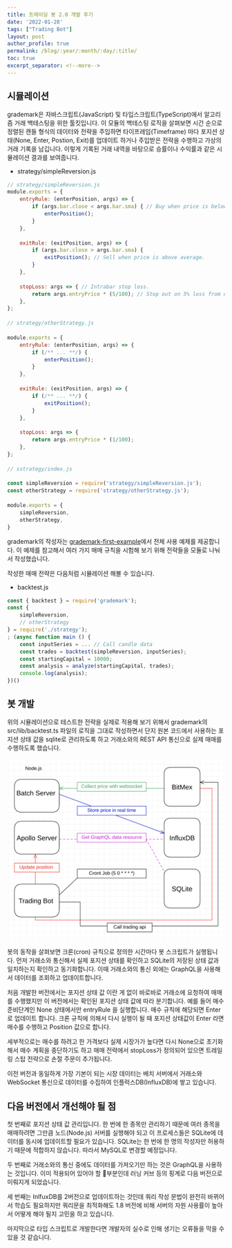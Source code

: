```yaml
---
title: 트레이딩 봇 2.0 개발 후기
date: '2022-01-28'
tags: ["Trading Bot"]
layout: post
author_profile: true
permalink: /blog/:year/:month/:day/:title/
toc: true
excerpt_separator: <!--more-->
---
```


## 시뮬레이션

grademark은 자바스크립트(JavaScript) 및 타입스크립트(TypeScript)에서 알고리즘 거래 백테스팅을 위한 툴킷입니다.
이 모듈의 백테스팅 로직을 살펴보면 시간 순으로 정렬된 캔들 형식의 데이터와 전략을 주입하면 타이프레임(Timeframe) 마다
포지션 상태(None, Enter, Postion, Exit)를 업데이트 하거나 주입받은 전략을 수행하고 가상의 거래 기록을 남깁니다.
이렇게 기록된 거래 내역을 바탕으로 승률이나 수익률과 같은 시뮬레이션 결과를 보여줍니다.

<!--more-->

* strategy/simpleReversion.js

```js
// strategy/simpleReversion.js
module.exports = {
    entryRule: (enterPosition, args) => {
        if (args.bar.close < args.bar.sma) { // Buy when price is below average.
            enterPosition();
        }
    },

    exitRule: (exitPosition, args) => {
        if (args.bar.close > args.bar.sma) {
            exitPosition(); // Sell when price is above average.
        }
    },

    stopLoss: args => { // Intrabar stop loss.
        return args.entryPrice * (5/100); // Stop out on 5% loss from entry price.
    },
};

// strategy/otherStrategy.js

module.exports = {
    entryRule: (enterPosition, args) => {
        if (/** ... **/) {
            enterPosition();
        }
    },

    exitRule: (exitPosition, args) => {
        if (/** ... **/) {
            exitPosition();
        }
    },

    stopLoss: args => {
        return args.entryPrice * (1/100);
    },
};

// sstrategy/index.js

const simpleReversion = require('strategy/simpleReversion.js');
const otherStrategy = require('strategy/otherStrategy.js');

module.exports = {
    simpleReversion,
    otherStrategy,
}
```

grademark의 작성자는 [grademark-first-example](https://github.com/grademark/grademark-first-example)에서 전체 사용 예제를 제공합니다. 이 예제를 참고해서 여러 가지 매매 규칙을 시험해 보기 위해 전략들을 모듈로 나눠서 작성했습니다.

작성한 매매 전략은 다음처럼 시뮬레이션 해볼 수 있습니다.

* backtest.js

```js
const { backtest } = require('grademark');
const {
    simpleReversion,
    // otherStrategy
} = require('./strategy');
; (async function main () {
    const inputSeries = ... // Call candle data
    const trades = backtest(simpleReversion, inputSeries);
    const startingCapital = 10000;
    const analysis = analyze(startingCapital, trades);
    console.log(analysis);
})()
```

## 봇 개발

위의 시뮬레이션으로 테스트한 전략을 실제로 적용해 보기 위해서 grademark의 src/lib/backtest.ts 파일의 로직을 그대로 작성하면서 단지 원본 코드에서 사용하는 포지션 상태 값을 sqlite로 관리하도록 하고 거래소와의 REST API 통신으로 실제 매매를 수행하도록 했습니다.

<img src="/assets/images/posts/2022/01/28/bot2.png" alt="diagram"/>

봇의 동작을 살펴보면 크론(cron) 규칙으로 정의한 시간마다 봇 스크립트가 실행됩니다. 먼저 거래소와 통신해서 실제 포지션 상태를 확인하고 SQLite의 저장된 상태 값과 일치하는지 확인하고 동기화합니다. 이때 거래소와의 통신 외에는 GraphQL을 사용해서 데이터를 조회하고 업데이트합니다.

처음 개발한 버전에서는 포지션 상태 값 이란 게 없이 바로바로 거래소에 요청하여 매매를 수행했지만 이 버전에서는 확인된 포지션 상태 값에 따라 분기합니다. 예를 들어 매수 준비단계인 None 상태에서만 entryRule 을 실행합니다. 매수 규칙에 해당되면 Enter로 업데이트 합니다. 크론 규칙에 의해서 다시 실행이 될 때 포지션 상태값이 Enter 라면 매수를 수행하고 Position 값으로 합니다.

세부적으로는 매수를 하려고 한 가격보다 실제 시장가가 높다면 다시 None으로 초기화해서 매수 계획을 중단하기도 하고 매매 전략에서 stopLoss가 정의되어 있으면 트레일링 스탑 전략으로 손절 주문이 추가됩니다.

이전 버전과 동일하게 가장 기본이 되는 시장 데이터는 배치 서버에서 거래소와 WebSocket 통신으로 데이터를 수집하여 인플럭스DB(InfluxDB)에 쌓고 있습니다.

## 다음 버전에서 개선해야 될 점

첫 번째로 포지션 상태 값 관리입니다. 한 번에 한 종목만 관리하기 때문에 여러 종목을 매매하려면 그만큼 노드(Node.js) 서버를 실행해야 되고 이 프로세스들은 SQLite에 데이터를 동시에 업데이트할 필요가 있습니다. SQLite는 한 번에 한 명의 작성자만 허용하기 때문에 적합하지 않습니다. 따라서 MySQL로 변경할 예정입니다.

두 번째로 거래소와의 통신 중에도 데이터를 가져오기만 하는 것은 GraphQL을 사용하는 것입니다. 이미 적용되어 있어야 할 부분인데 러닝 커브 등의 핑계로 다음 버전으로 미뤄지게 되었습니다.

세 번째는 InlfuxDB를 2버전으로 업데이트하는 것인데 쿼리 작성 문법이 완전히 바뀌어서 학습도 필요하지만 쿼리문을 최적화해도 1.8 버전에 비해 서버의 자원 사용률이 높아서 어떻게 해야 될지 고민을 하고 있습니다.

마지막으로 타입 스크립트로 개발한다면 개발자의 실수로 인해 생기는 오류들을 막을 수 있을 것 같습니다.
